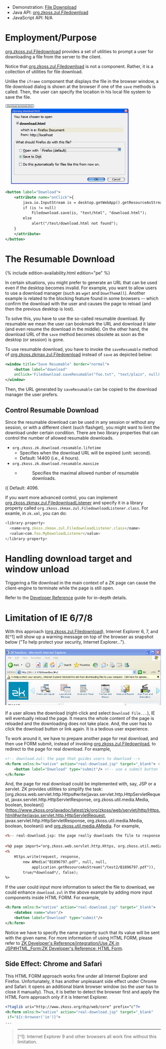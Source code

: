 
- Demonstration: [File Downpload](http://www.zkoss.org/zkdemo/file_handling/file_download)
- Java API: [org.zkoss.zul.Filedownload](https://www.zkoss.org/javadoc/latest/zk/org/zkoss/zul/Filedownload.html)
- JavaScript API: N/A


# Employment/Purpose

[org.zkoss.zul.Filedownload](https://www.zkoss.org/javadoc/latest/zk/org/zkoss/zul/Filedownload.html) provides a set of
utilities to prompt a user for downloading a file from the server to the
client.

Notice that [org.zkoss.zul.Filedownload](https://www.zkoss.org/javadoc/latest/zk/org/zkoss/zul/Filedownload.html) is not a
component. Rather, it is a collection of utilities for file download.

Unlike the `iframe` component that displays the file in the browser
window, a file download dialog is shown at the browser if one of the
`save` methods is called. Then, the user can specify the location in his
local file system to save the file.

![](/zk_component_ref/images/10000000000002AF000001BB582C2DD7.png)

```xml
<button label="Download">
    <attribute name="onClick">{
        java.io.InputStream is = desktop.getWebApp().getResourceAsStream("/test/download.html");
        if (is != null)
            Filedownload.save(is, "text/html", "download.html");
        else
            alert("/test/download.html not found");
    }
    </attribute>
</button>
```

# The Resumable Download

<!--REQUIRED ZK EDITION: PE -->
{% include edition-availability.html edition="pe" %}

In certain situations, you might prefer to generate an URL that can be
used even if the desktop becomes invalid. For example, you want to allow
users to use a download manager (such as `wget` and `DownThemAll`).
Another example is related to the blocking feature found in some
browsers -- which confirm the download with the user and causes the page
to reload (and then the previous desktop is lost).

To solve this, you have to use the so-called resumable download. By
resumable we mean the user can bookmark the URL and download it later
(and even resume the download in the middle). On the other hand, the
download URL of the `save` method becomes obsolete as soon as the
desktop (or session) is gone.

To use resumable download, you have to invoke the `saveResumable` method
of [org.zkoss.zkmax.zul.Filedownload](https://www.zkoss.org/javadoc/latest/zk/org/zkoss/zkmax/zul/Filedownload.html) instead of `save`
as depicted below:

```xml
<window title="Save Resumable" border="normal">
    <button label="download"
    onClick='Filedownload.saveResumable("foo.txt", "text/plain", null)'/>
</window>
```

Then, the URL generated by `saveResumable` can be copied to the download
manager the user prefers.

## Control Resumable Download

Since the resumable download can be used in any session or without any
session, or with a different client (such flashget), you might want to
limit the download under certain condition. There are two library
properties that can control the number of allowed resumable downloads.

- `org.zkoss.zk.download.resumable.lifetime`
  - Specifies when the download URL will be expired (unit: second).
  - Default: 14400 (i.e., 4 hours).
    </dd>
- `org.zkoss.zk.download.resumable.maxsize`
  - <dd>

    Specifies the maximal allowed number of resumable downloads.

(( Default: 4096.

If you want more advanced control, you can implement
[org.zkoss.zkmax.zul.FiledownloadListener](https://www.zkoss.org/javadoc/latest/zk/org/zkoss/zkmax/zul/FiledownloadListener.html) and specify
it in a library property called
`org.zkoss.zkmax.zul.FiledownloadListener.class`. For examle, in
`zk.xml`, you can do:

```javascript
<library-property>
  <name>org.zkoss.zkmax.zul.FiledownloadListener.class</name>
  <value>com.foo.MyDownloadListener</value>
</library-property>
```

# Handling download target and window unload

Triggering a file download in the main context of a ZK page can cause
the client-engine to terminate while the page is still open.

Refer to the [Developer Reference]({{site.baseurl}}/zk_dev_ref/ui_patterns/file_upload_and_download)
guide for in-depth details.

# Limitation of IE 6/7/8

With this approach ([org.zkoss.zul.Filedownload](https://www.zkoss.org/javadoc/latest/zk/org/zkoss/zul/Filedownload.html)),
Internet Explorer 6, 7, and 8[^1] will show up a warning message on top
of the browser as snapshot below ("To help protect your security,
Internet Explorer...").

![](/zk_component_ref/images/IePreventDownload.png)

If a user allows the download (right-click and select
`Download File...`), IE will eventually reload the page. It means the
whole content of the page is reloaded and the downloading does not take
place. And, the user has to click the download button or link again. It
is a tedious user experience.

To work around it, we have to prepare another page for real download,
and then use FORM submit, instead of invoking
[org.zkoss.zul.Filedownload](https://www.zkoss.org/javadoc/latest/zk/org/zkoss/zul/Filedownload.html), to redirect to the page
for real download. For example,

```xml
<!-- download.zul: the page that guides users to download -->
<h:form xmlns:h="native" action="real-download.jsp" target="_blank"> <!-- a form -->
    <button label="Download" type="submit"/> <!-- use a submit button -->
</h:form>
```

And, the page for real download could be implemented with, say, JSP or a
servlet. ZK provides utilities to simplify the task:
[org.zkoss.web.servlet.http.Https#write(javax.servlet.http.HttpServletRequest, javax.servlet.http.HttpServletResponse, org.zkoss.util.media.Media, boolean, boolean)](https://www.zkoss.org/javadoc/latest/zk/org/zkoss/web/servlet/http/Https.html#write(javax.servlet.http.HttpServletRequest, javax.servlet.http.HttpServletResponse, org.zkoss.util.media.Media, boolean, boolean))
and [org.zkoss.util.media.AMedia](https://www.zkoss.org/javadoc/latest/zk/org/zkoss/util/media/AMedia.html). For example,

```xml
<%-- real-download.jsp: the page really downloads the file to response --%>

<%@ page import="org.zkoss.web.servlet.http.Https, org.zkoss.util.media.AMedia" %>
<%
    Https.write(request, response,
        new AMedia("B1896797.pdf", null, null,
            application.getResourceAsStream("/test2/B1896797.pdf")),
        true/*download*/, false);
%>
```

If the user could input more information to select the file to download,
we could enhance `download.zul` in the above example by adding more
input components inside HTML FORM. For example,

```xml
<h:form xmlns:h="native" action="real-download.jsp" target="_blank">
    <datebox name="when"/>
    <button label="Download" type="submit"/>
</h:form>
```

Notice we have to specify the name property such that its value will be
sent with the given name. For more information of using HTML FORM,
please refer to [ZK Developer's Reference/integration/Use ZK in JSP#HTML_Form:ZK Developer's Reference: HTML Form]({{site.baseurl}}/zk_dev_ref/integration/jsp#HTML_Form:ZK_Developer's_Reference:_HTML_Form).

## Side Effect: Chrome and Safari

This HTML FORM approach works fine under all Internet Explorer and
Firefox. Unfortunately, it has another unpleasant side effect under
Chrome and Safari: it opens an additional blank browser window (so the
user has to close it manually). Thus, it is better to detect the browser
first and apply the HTML Form approach only if it is Internet Explorer.

```xml
<?taglib uri="http://www.zkoss.org/dsp/web/core" prefix="c"?>
<h:form xmlns:h="native" action="real-download.jsp" target="_blank"
 if="${c:browser('ie')}">
...
```

> ------------------------------------------------------------------------
>
> <references/>[^1]: Internet Explorer 9 and other browsers all work fine without this
    limitation.
